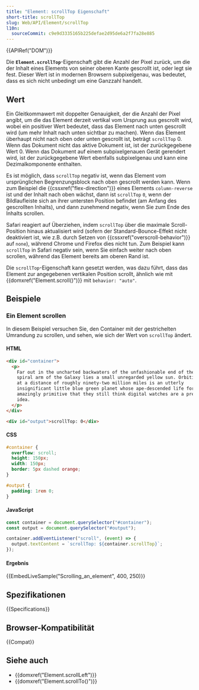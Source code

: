 ```yaml
---
title: "Element: scrollTop Eigenschaft"
short-title: scrollTop
slug: Web/API/Element/scrollTop
l10n:
  sourceCommit: c9e9d3335165b225defae2d95de6a2f7fa28e885
---
```


{{APIRef("DOM")}}

Die **`Element.scrollTop`**-Eigenschaft gibt die Anzahl der Pixel zurück, um die der Inhalt eines Elements von seiner oberen Kante gescrollt ist, oder legt sie fest. Dieser Wert ist in modernen Browsern subpixelgenau, was bedeutet, dass es sich nicht unbedingt um eine Ganzzahl handelt.

## Wert

Ein Gleitkommawert mit doppelter Genauigkeit, der die Anzahl der Pixel angibt, um die das Element derzeit vertikal vom Ursprung aus gescrollt wird, wobei ein positiver Wert bedeutet, dass das Element nach unten gescrollt wird (um mehr Inhalt nach unten sichtbar zu machen). Wenn das Element überhaupt nicht nach oben oder unten gescrollt ist, beträgt `scrollTop` 0. Wenn das Dokument nicht das aktive Dokument ist, ist der zurückgegebene Wert 0. Wenn das Dokument auf einem subpixelgenauen Gerät gerendert wird, ist der zurückgegebene Wert ebenfalls subpixelgenau und kann eine Dezimalkomponente enthalten.

Es ist möglich, dass `scrollTop` negativ ist, wenn das Element vom ursprünglichen Begrenzungsblock nach oben gescrollt werden kann. Wenn zum Beispiel die {{cssxref("flex-direction")}} eines Elements `column-reverse` ist und der Inhalt nach oben wächst, dann ist `scrollTop` `0`, wenn der Bildlaufleiste sich an ihrer untersten Position befindet (am Anfang des gescrollten Inhalts), und dann zunehmend negativ, wenn Sie zum Ende des Inhalts scrollen.

Safari reagiert auf Überziehen, indem `scrollTop` über die maximale Scroll-Position hinaus aktualisiert wird (sofern der Standard-Bounce-Effekt nicht deaktiviert ist, wie z.B. durch Setzen von {{cssxref("overscroll-behavior")}} auf `none`), während Chrome und Firefox dies nicht tun. Zum Beispiel kann `scrollTop` in Safari negativ sein, wenn Sie einfach weiter nach oben scrollen, während das Element bereits am oberen Rand ist.

Die `scrollTop`-Eigenschaft kann gesetzt werden, was dazu führt, dass das Element zur angegebenen vertikalen Position scrollt, ähnlich wie mit {{domxref("Element.scroll()")}} mit `behavior: "auto"`.

## Beispiele

### Ein Element scrollen

In diesem Beispiel versuchen Sie, den Container mit der gestrichelten Umrandung zu scrollen, und sehen, wie sich der Wert von `scrollTop` ändert.

#### HTML

```html
<div id="container">
  <p>
    Far out in the uncharted backwaters of the unfashionable end of the western
    spiral arm of the Galaxy lies a small unregarded yellow sun. Orbiting this
    at a distance of roughly ninety-two million miles is an utterly
    insignificant little blue green planet whose ape-descended life forms are so
    amazingly primitive that they still think digital watches are a pretty neat
    idea.
  </p>
</div>

<div id="output">scrollTop: 0</div>
```

#### CSS

```css
#container {
  overflow: scroll;
  height: 150px;
  width: 150px;
  border: 5px dashed orange;
}

#output {
  padding: 1rem 0;
}
```

#### JavaScript

```js
const container = document.querySelector("#container");
const output = document.querySelector("#output");

container.addEventListener("scroll", (event) => {
  output.textContent = `scrollTop: ${container.scrollTop}`;
});
```

#### Ergebnis

{{EmbedLiveSample("Scrolling_an_element", 400, 250)}}

## Spezifikationen

{{Specifications}}

## Browser-Kompatibilität

{{Compat}}

## Siehe auch

- {{domxref("Element.scrollLeft")}}
- {{domxref("Element.scrollTo()")}}
